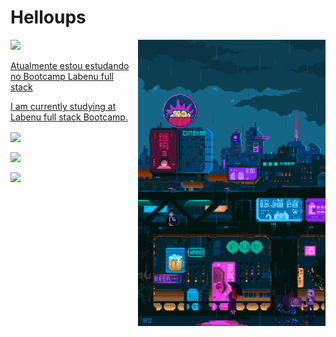 <h1 align="left" >Helloups</h1>

<img align="right" width="300px" src="https://github.com/opvs55/opvs55/blob/main/tumblr_c44268f1f2dd98c5c3b785ca7f3877a3_9438427f_1280.gif?raw=true"/>

<a href="#" align="left" width="20vw"><img src="https://github-readme-stats.vercel.app/api?username=opvs55&show_icons=true" /> <p> Atualmente estou estudando no Bootcamp Labenu full stack</p><p>I am currently studying at Labenu full stack Bootcamp.</p></a>

<p><img align="center" mw="200px" src="https://img.shields.io/badge/-JavaScript-05122A?style=flat&logo=javascript"/></p>
<p><img align="center" mw="200px" src="https://img.shields.io/badge/-HTML-05122A?style=flat&logo=HTML5"/></p>
<p><img align="center" mw="200px" src="https://img.shields.io/badge/-CSS-05122A?style=flat&logo=CSS3&logoColor=1572B6"/></p>




<!--
**opvs55/opvs55** is a ✨ _special_ ✨ repository because its `README.md` (this file) appears on your GitHub profile.

Here are some ideas to get you started:

- 🔭 I’m currently working on ...
- 🌱 I’m currently learning ...
- 👯 I’m looking to collaborate on ...
- 🤔 I’m looking for help with ...
- 💬 Ask me about ...
- 📫 How to reach me: ...
- 😄 Pronouns: ...
- ⚡ Fun fact: ...
-->

